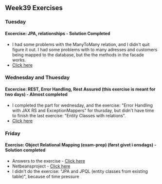## Week39 Exercises

### Tuesday

#### Excercise: JPA, relationships - Solution Completed
* I had some problems with the ManyToMany relation, and I didn't quit figure it out. I had some problems with to many adresses and customers being mapped to the database, but the the methods in the facade works.
* [Click here](https://github.com/amalielandt/week38/tree/master/TuesdayExercise/src/main/java)

### Wednesday and Thuesday

#### Excercise: REST, Error Handling, Rest Assured (this exercise is meant for two days) - Almost completed
* I completed the part for wednesday, and the exercise: "Error Handling with JAX RS and ExceptionMappers" for thursday, but didn't have time to finish the last exercise: "Entity Classes with relations".
* [Click here](https://github.com/amalielandt/week38/tree/master/WednesdayExercise/src) 


### Friday

#### Exercise: Object Relational Mapping (exam-prep) (først givet i onsdags) - Solution completed
* Answers to the exercise - [Click here](https://github.com/amalielandt/week38/blob/master/FridayExercise.pdf)
* Netbeansproject - [Click here](https://github.com/amalielandt/week38/tree/master/FridayExercise/src/main/java) 
* I didn't do the exercise: "JPA and JPQL (entity classes from existing table)", because of time pressure
 

 

